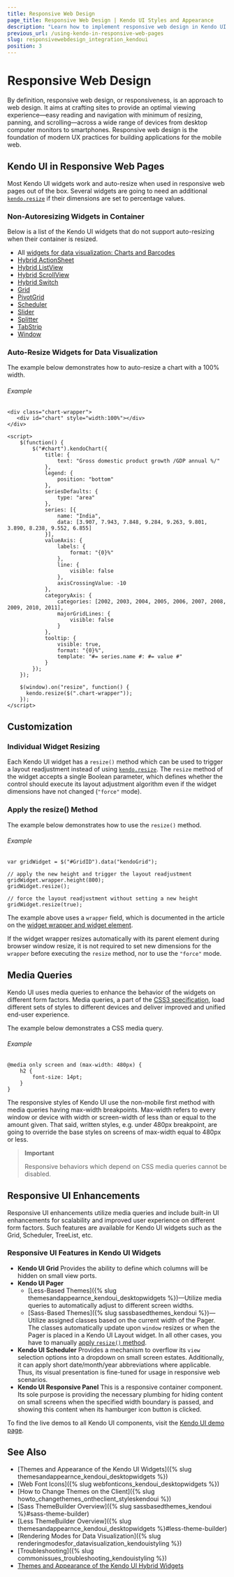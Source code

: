 ```yaml
---
title: Responsive Web Design
page_title: Responsive Web Design | Kendo UI Styles and Appearance
description: "Learn how to implement responsive web design in Kendo UI widgets."
previous_url: /using-kendo-in-responsive-web-pages
slug: responsivewebdesign_integration_kendoui
position: 3
---
```


# Responsive Web Design

By definition, responsive web design, or responsiveness, is an approach to web design. It aims at crafting sites to provide an optimal viewing experience&mdash;easy reading and navigation with minimum of resizing, panning, and scrolling&mdash;across a wide range of devices from desktop computer monitors to smartphones. Responsive web design is the foundation of modern UX practices for building applications for the mobile web.

## Kendo UI in Responsive Web Pages

Most Kendo UI widgets work and auto-resize when used in responsive web pages out of the box. Several widgets are going to need an additional [`kendo.resize`](/api/javascript/kendo/methods/resize) if their dimensions are set to percentage values.

### Non-Autoresizing Widgets in Container

Below is a list of the Kendo UI widgets that do not support auto-resizing when their container is resized.

* All [widgets for data visualization: Charts and Barcodes](http://demos.telerik.com/kendo-ui/)
* [Hybrid ActionSheet](http://demos.telerik.com/kendo-ui/m/index#actionsheet/index)
* [Hybrid ListView](http://demos.telerik.com/kendo-ui/m/index#mobile-listview/index)
* [Hybrid ScrollView](http://demos.telerik.com/kendo-ui/m/index#scrollview/mobile)
* [Hybrid Switch](http://demos.telerik.com/kendo-ui/m/index#switch/mobile)
* [Grid](http://demos.telerik.com/kendo-ui/grid/index)
* [PivotGrid](http://demos.telerik.com/kendo-ui/pivotgrid/index)
* [Scheduler](http://demos.telerik.com/kendo-ui/scheduler/index)
* [Slider](http://demos.telerik.com/kendo-ui/slider/index)
* [Splitter](http://demos.telerik.com/kendo-ui/splitter/index)
* [TabStrip](http://demos.telerik.com/kendo-ui/tabstrip/index)
* [Window](http://demos.telerik.com/kendo-ui/window/index)

### Auto-Resize Widgets for Data Visualization

The example below demonstrates how to auto-resize a chart with a 100% width.

###### Example

    <div class="chart-wrapper">
       <div id="chart" style="width:100%"></div>
    </div>

    <script>
        $(function() {
            $("#chart").kendoChart({
                title: {
                    text: "Gross domestic product growth /GDP annual %/"
                },
                legend: {
                    position: "bottom"
                },
                seriesDefaults: {
                    type: "area"
                },
                series: [{
                    name: "India",
                    data: [3.907, 7.943, 7.848, 9.284, 9.263, 9.801, 3.890, 8.238, 9.552, 6.855]
                }],
                valueAxis: {
                    labels: {
                        format: "{0}%"
                    },
                    line: {
                        visible: false
                    },
                    axisCrossingValue: -10
                },
                categoryAxis: {
                    categories: [2002, 2003, 2004, 2005, 2006, 2007, 2008, 2009, 2010, 2011],
                    majorGridLines: {
                        visible: false
                    }
                },
                tooltip: {
                    visible: true,
                    format: "{0}%",
                    template: "#= series.name #: #= value #"
                }
            });
        });

        $(window).on("resize", function() {
          kendo.resize($(".chart-wrapper"));
        });
    </script>

## Customization

### Individual Widget Resizing

Each Kendo UI widget has a `resize()` method which can be used to trigger a layout readjustment instead of using [`kendo.resize`](/api/javascript/kendo/methods/resize). The `resize` method of the widget accepts a single Boolean parameter, which defines whether the control should execute its layout adjustment algorithm even if the widget dimensions have not changed (`"force"` mode).

### Apply the resize() Method

The example below demonstrates how to use the `resize()` method.

###### Example

    var gridWidget = $("#GridID").data("kendoGrid");

    // apply the new height and trigger the layout readjustment
    gridWidget.wrapper.height(800);
    gridWidget.resize();

    // force the layout readjustment without setting a new height
    gridWidget.resize(true);

The example above uses a `wrapper` field, which is documented in the article on the [widget wrapper and widget element](/framework/widgets/wrapper-element).

If the widget wrapper resizes automatically with its parent element during browser window resize, it is not required to set new dimensions for the `wrapper` before executing the `resize` method, nor to use the  `"force"` mode.

## Media Queries

Kendo UI uses media queries to enhance the behavior of the widgets on different form factors. Media queries, a part of the [CSS3 specification](http://www.w3.org/TR/css3-mediaqueries/), load different sets of styles to different devices and deliver improved and unified end-user experience.

The example below demonstrates a CSS media query.

###### Example

    @media only screen and (max-width: 480px) {
        h2 {
            font-size: 14pt;
        }
    }

The responsive styles of Kendo UI use the non-mobile first method with media queries having max-width breakpoints. Max-width refers to every window or device with width or screen-width of less than or equal to the amount given. That said, written styles, e.g. under 480px breakpoint, are going to override the base styles on screens of max-width equal to 480px or less.

> **Important**
>
> Responsive behaviors which depend on CSS media queries cannot be disabled.

## Responsive UI Enhancements

Responsive UI enhancements utilize media queries and include built-in UI enhancements for scalability and improved user experience on different form factors. Such features are available for Kendo UI widgets such as the Grid, Scheduler, TreeList, etc.

### Responsive UI Features in Kendo UI Widgets

* **Kendo UI Grid** Provides the ability to define which columns will be hidden on small view ports.
* **Kendo UI Pager**
    - [Less-Based Themes]({% slug themesandappearnce_kendoui_desktopwidgets %})&mdash;Utilize media queries to automatically adjust to different screen widths.
    - [Sass-Based Themes]({% slug sassbasedthemes_kendoui %})&mdash;Utilize assigned classes based on the current width of the Pager. The classes automatically update upon `window` resizes or when the Pager is placed in a Kendo UI Layout widget. In all other cases, you have to manually [apply `resize()` method](#apply-resize-method).
* **Kendo UI Scheduler** Provides a mechanism to overflow its `view` selection options into a dropdown on small screen estates. Additionally, it can apply short date/month/year abbreviations where applicable. Thus, its visual presentation is fine-tuned for usage in responsive web scenarios.
* **Kendo UI Responsive Panel** This is a responsive container component. Its sole purpose is providing the necessary plumbing for hiding content on small screens when the specified width boundary is passed, and showing this content when its hamburger icon button is clicked.

To find the live demos to all Kendo UI components, visit the [Kendo UI demo page](http://demos.telerik.com/kendo-ui/).

## See Also

* [Themes and Appearance of the Kendo UI Widgets]({% slug themesandappearnce_kendoui_desktopwidgets %})
* [Web Font Icons]({% slug webfonticons_kendoui_desktopwidgets %})
* [How to Change Themes on the Client]({% slug howto_changethemes_ontheclient_styleskendoui %})
* [Sass ThemeBuilder Overview]({% slug sassbasedthemes_kendoui %}#sass-theme-builder)
* [Less ThemeBuilder Overview]({% slug themesandappearnce_kendoui_desktopwidgets %}#less-theme-builder)
* [Rendering Modes for Data Visualization]({% slug renderingmodesfor_datavisualization_kendouistyling %})
* [Troubleshooting]({% slug commonissues_troubleshooting_kendouistyling %})
* [Themes and Appearance of the Kendo UI Hybrid Widgets](/controls/hybrid/styling)
